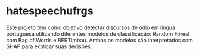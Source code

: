 # hatespeechufrgs
Este projeto tem como objetivo detectar discursos de ódio em língua portuguesa utilizando diferentes modelos de classificação: Random Forest com Bag of Words e BERTimbau. Ambos os modelos são interpretados com SHAP para explicar suas decisões.
